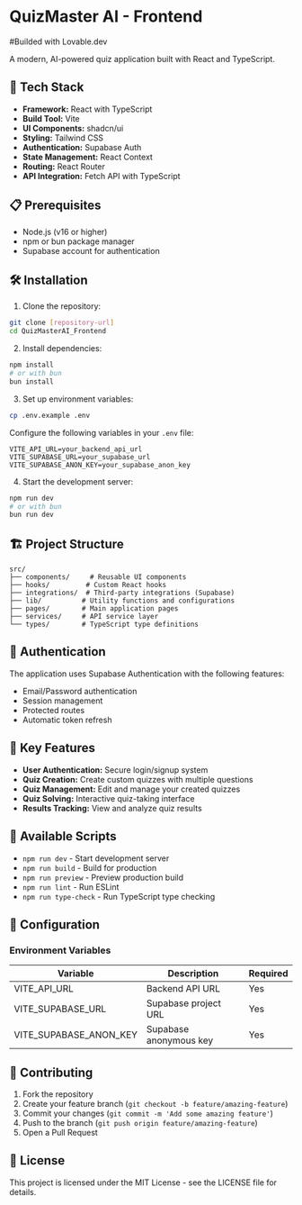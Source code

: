 # QuizMaster AI - Frontend
#Builded with Lovable.dev

A modern, AI-powered quiz application built with React and TypeScript.

## 🚀 Tech Stack

- **Framework:** React with TypeScript
- **Build Tool:** Vite
- **UI Components:** shadcn/ui
- **Styling:** Tailwind CSS
- **Authentication:** Supabase Auth
- **State Management:** React Context
- **Routing:** React Router
- **API Integration:** Fetch API with TypeScript

## 📋 Prerequisites

- Node.js (v16 or higher)
- npm or bun package manager
- Supabase account for authentication

## 🛠️ Installation

1. Clone the repository:
```bash
git clone [repository-url]
cd QuizMasterAI_Frontend
```

2. Install dependencies:
```bash
npm install
# or with bun
bun install
```

3. Set up environment variables:
```bash
cp .env.example .env
```

Configure the following variables in your `.env` file:
```
VITE_API_URL=your_backend_api_url
VITE_SUPABASE_URL=your_supabase_url
VITE_SUPABASE_ANON_KEY=your_supabase_anon_key
```

4. Start the development server:
```bash
npm run dev
# or with bun
bun run dev
```

## 🏗️ Project Structure

```
src/
├── components/     # Reusable UI components
├── hooks/         # Custom React hooks
├── integrations/  # Third-party integrations (Supabase)
├── lib/          # Utility functions and configurations
├── pages/        # Main application pages
├── services/     # API service layer
└── types/        # TypeScript type definitions
```

## 🔐 Authentication

The application uses Supabase Authentication with the following features:
- Email/Password authentication
- Session management
- Protected routes
- Automatic token refresh

## 📱 Key Features

- **User Authentication:** Secure login/signup system
- **Quiz Creation:** Create custom quizzes with multiple questions
- **Quiz Management:** Edit and manage your created quizzes
- **Quiz Solving:** Interactive quiz-taking interface
- **Results Tracking:** View and analyze quiz results

## 🧪 Available Scripts

- `npm run dev` - Start development server
- `npm run build` - Build for production
- `npm run preview` - Preview production build
- `npm run lint` - Run ESLint
- `npm run type-check` - Run TypeScript type checking

## 🔧 Configuration

### Environment Variables

| Variable | Description | Required |
|----------|-------------|----------|
| VITE_API_URL | Backend API URL | Yes |
| VITE_SUPABASE_URL | Supabase project URL | Yes |
| VITE_SUPABASE_ANON_KEY | Supabase anonymous key | Yes |

## 📝 Contributing

1. Fork the repository
2. Create your feature branch (`git checkout -b feature/amazing-feature`)
3. Commit your changes (`git commit -m 'Add some amazing feature'`)
4. Push to the branch (`git push origin feature/amazing-feature`)
5. Open a Pull Request

## 📄 License

This project is licensed under the MIT License - see the LICENSE file for details.
